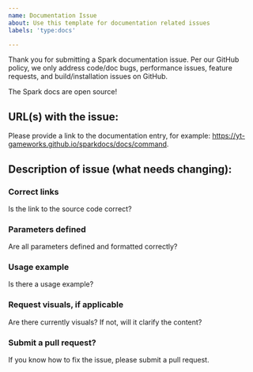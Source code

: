 ```yaml
---
name: Documentation Issue
about: Use this template for documentation related issues
labels: 'type:docs'

---
```



Thank you for submitting a Spark documentation issue. Per our GitHub
policy, we only address code/doc bugs, performance issues, feature requests, and
build/installation issues on GitHub.

The Spark docs are open source!

## URL(s) with the issue:

Please provide a link to the documentation entry, for example:
https://yt-gameworks.github.io/sparkdocs/docs/command.

## Description of issue (what needs changing):

### Correct links

Is the link to the source code correct?

### Parameters defined

Are all parameters defined and formatted correctly?

### Usage example

Is there a usage example?

### Request visuals, if applicable

Are there currently visuals? If not, will it clarify the content?

### Submit a pull request?

If you know how to fix the issue, please submit a pull request.